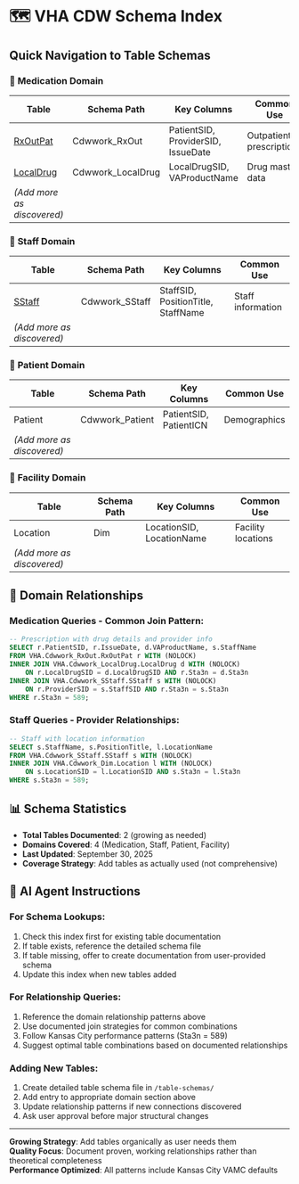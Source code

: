 # 🗺️ VHA CDW Schema Index

## Quick Navigation to Table Schemas

### 💊 **Medication Domain**
| Table | Schema Path | Key Columns | Common Use |
|-------|-------------|-------------|------------|
| [RxOutPat](./table-schemas/RxOutPat.md) | Cdwwork_RxOut | PatientSID, ProviderSID, IssueDate | Outpatient prescriptions |
| [LocalDrug](./table-schemas/LocalDrug.md) | Cdwwork_LocalDrug | LocalDrugSID, VAProductName | Drug master data |
| *(Add more as discovered)* | | | |

### 👥 **Staff Domain**  
| Table | Schema Path | Key Columns | Common Use |
|-------|-------------|-------------|------------|
| [SStaff](./table-schemas/SStaff.md) | Cdwwork_SStaff | StaffSID, PositionTitle, StaffName | Staff information |
| *(Add more as discovered)* | | | |

### 🏥 **Patient Domain**
| Table | Schema Path | Key Columns | Common Use |
|-------|-------------|-------------|------------|
| Patient | Cdwwork_Patient | PatientSID, PatientICN | Demographics |
| *(Add more as discovered)* | | | |

### 🏢 **Facility Domain**
| Table | Schema Path | Key Columns | Common Use |
|-------|-------------|-------------|------------|
| Location | Dim | LocationSID, LocationName | Facility locations |
| *(Add more as discovered)* | | | |

## 🔗 **Domain Relationships**

### **Medication Queries - Common Join Pattern:**
```sql
-- Prescription with drug details and provider info
SELECT r.PatientSID, r.IssueDate, d.VAProductName, s.StaffName
FROM VHA.Cdwwork_RxOut.RxOutPat r WITH (NOLOCK)
INNER JOIN VHA.Cdwwork_LocalDrug.LocalDrug d WITH (NOLOCK)
    ON r.LocalDrugSID = d.LocalDrugSID AND r.Sta3n = d.Sta3n
INNER JOIN VHA.Cdwwork_SStaff.SStaff s WITH (NOLOCK)
    ON r.ProviderSID = s.StaffSID AND r.Sta3n = s.Sta3n
WHERE r.Sta3n = 589;
```

### **Staff Queries - Provider Relationships:**
```sql  
-- Staff with location information
SELECT s.StaffName, s.PositionTitle, l.LocationName
FROM VHA.Cdwwork_SStaff.SStaff s WITH (NOLOCK)
INNER JOIN VHA.Cdwwork_Dim.Location l WITH (NOLOCK)
    ON s.LocationSID = l.LocationSID AND s.Sta3n = l.Sta3n
WHERE s.Sta3n = 589;
```

## 📊 **Schema Statistics**
- **Total Tables Documented**: 2 (growing as needed)
- **Domains Covered**: 4 (Medication, Staff, Patient, Facility)
- **Last Updated**: September 30, 2025
- **Coverage Strategy**: Add tables as actually used (not comprehensive)

## 🎯 **AI Agent Instructions**

### **For Schema Lookups:**
1. Check this index first for existing table documentation
2. If table exists, reference the detailed schema file
3. If table missing, offer to create documentation from user-provided schema
4. Update this index when new tables added

### **For Relationship Queries:**
1. Reference the domain relationship patterns above
2. Use documented join strategies for common combinations  
3. Follow Kansas City performance patterns (Sta3n = 589)
4. Suggest optimal table combinations based on documented relationships

### **Adding New Tables:**
1. Create detailed table schema file in `/table-schemas/`
2. Add entry to appropriate domain section above
3. Update relationship patterns if new connections discovered
4. Ask user approval before major structural changes

---
**Growing Strategy**: Add tables organically as user needs them  
**Quality Focus**: Document proven, working relationships rather than theoretical completeness  
**Performance Optimized**: All patterns include Kansas City VAMC defaults